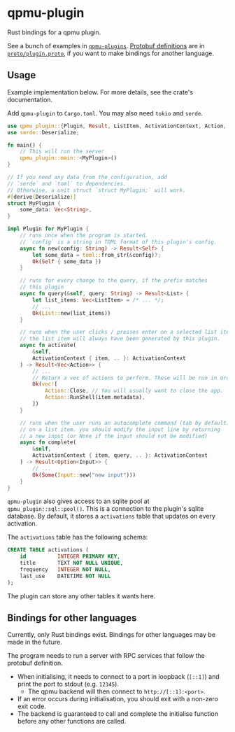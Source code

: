 # qpmu-plugin

Rust bindings for a qpmu plugin.

See a bunch of examples in [`qpmu-plugins`](https://github.com/blorbb/qpmu-plugins). [Protobuf definitions](https://protobuf.dev/) are in [`proto/plugin.proto`](./proto/plugin.proto), if you want to make bindings for another language.

## Usage

Example implementation below. For more details, see the crate's documentation.

Add `qpmu-plugin` to `Cargo.toml`. You may also need `tokio` and `serde`.

```rs
use qpmu_plugin::{Plugin, Result, ListItem, ActivationContext, Action, Input};
use serde::Deserialize;

fn main() {
    // This will run the server
    qpmu_plugin::main::<MyPlugin>()
}

// If you need any data from the configuration, add
// `serde` and `toml` to dependencies.
// Otherwise, a unit struct `struct MyPlugin;` will work.
#[derive(Deserialize)]
struct MyPlugin {
    some_data: Vec<String>,
}

impl Plugin for MyPlugin {
    // runs once when the program is started.
    // `config` is a string in TOML format of this plugin's config.
    async fn new(config: String) -> Result<Self> {
        let some_data = toml::from_str(&config)?;
        Ok(Self { some_data })
    }

    // runs for every change to the query, if the prefix matches
    // this plugin
    async fn query(&self, query: String) -> Result<List> {
        let list_items: Vec<ListItem> = /* ... */;
        // ...
        Ok(List::new(list_items))
    }

    // runs when the user clicks / presses enter on a selected list item.
    // the list item will always have been generated by this plugin.
    async fn activate(
        &self,
        ActivationContext { item, .. }: ActivationContext
    ) -> Result<Vec<Action>> {
        // ...
        // Return a vec of actions to perform. These will be run in order.
        Ok(vec![
            Action::Close, // You will usually want to close the app.
            Action::RunShell(item.metadata),
        ])
    }

    // runs when the user runs an autocomplete command (tab by default)
    // on a list item. you should modify the input line by returning
    // a new input (or None if the input should not be modified)
    async fn complete(
        &self,
        ActivationContext { item, query, .. }: ActivationContext
    ) -> Result<Option<Input>> {
        // ...
        Ok(Some(Input::new("new input")))
    }
}
```

`qpmu-plugin` also gives access to an sqlite pool at `qpmu_plugin::sql::pool()`. This is a connection to the plugin's sqlite database. By default, it stores a `activations` table that updates on every activation.

The `activations` table has the following schema:

```sql
CREATE TABLE activations (
    id          INTEGER PRIMARY KEY,
    title       TEXT NOT NULL UNIQUE,
    frequency   INTEGER NOT NULL,
    last_use    DATETIME NOT NULL
);
```

The plugin can store any other tables it wants here.

## Bindings for other languages

Currently, only Rust bindings exist. Bindings for other languages may be made in the future.

The program needs to run a server with RPC services that follow the protobuf definition.

-   When initialising, it needs to connect to a port in loopback (`[::1]`) and print the port to stdout (e.g. `12345`).
    -   The qpmu backend will then connect to `http://[::1]:<port>`.
-   If an error occurs during initialisation, you should exit with a non-zero exit code.
-   The backend is guaranteed to call and complete the initialise function before any other functions are called.
